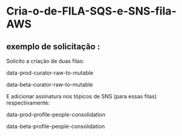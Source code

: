 # Cria-o-de-FILA-SQS-e-SNS-fila-AWS

## exemplo de solicitação : 

Solicito a criação de duas filas:
 
data-prod-curator-raw-to-mutable

data-beta-curator-raw-to-mutable
 
E adicionar assinatura nos tópicos de SNS (para essas filas) respectivamente:
 
data-prod-profile-people-consolidation

data-beta-profile-people-consolidation

## 
